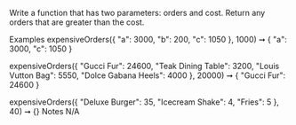 Write a function that has two parameters: orders and cost. Return any orders that are greater than the cost.

Examples
expensiveOrders({ "a": 3000, "b": 200, "c": 1050 }, 1000)
➞ { "a": 3000, "c": 1050 }

expensiveOrders({ "Gucci Fur": 24600, "Teak Dining Table": 3200, "Louis Vutton Bag": 5550, "Dolce Gabana Heels": 4000 }, 20000)
➞ { "Gucci Fur": 24600 }

expensiveOrders({ "Deluxe Burger": 35, "Icecream Shake": 4, "Fries": 5 }, 40)
➞ {}
Notes
N/A